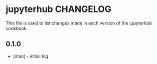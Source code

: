 jupyterhub CHANGELOG
========================

This file is used to list changes made in each version of the jupyterhub cookbook.

0.1.0
------
- [stan] - initial log
